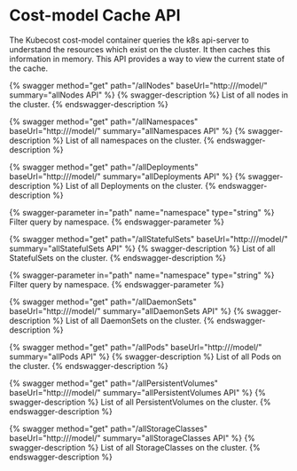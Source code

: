 # Cost-model Cache API

The Kubecost cost-model container queries the k8s api-server to understand the resources which exist on the cluster. It then caches this information in memory. This API provides a way to view the current state of the cache.

{% swagger method="get" path="/allNodes" baseUrl="http://<your-kubecost-address>/model/" summary="allNodes API" %}
{% swagger-description %}
List of all nodes in the cluster.
{% endswagger-description %}

{% swagger method="get" path="/allNamespaces" baseUrl="http://<your-kubecost-address>/model/" summary="allNamespaces API" %}
{% swagger-description %}
List of all namespaces on the cluster.
{% endswagger-description %}

{% swagger method="get" path="/allDeployments" baseUrl="http://<your-kubecost-address>/model/" summary="allDeployments API" %}
{% swagger-description %}
List of all Deployments on the cluster.
{% endswagger-description %}

{% swagger-parameter in="path" name="namespace" type="string" %}
Filter query by namespace.
{% endswagger-parameter %}

{% swagger method="get" path="/allStatefulSets" baseUrl="http://<your-kubecost-address>/model/" summary="allStatefulSets API" %}
{% swagger-description %}
List of all StatefulSets on the cluster.
{% endswagger-description %}

{% swagger-parameter in="path" name="namespace" type="string" %}
Filter query by namespace.
{% endswagger-parameter %}

{% swagger method="get" path="/allDaemonSets" baseUrl="http://<your-kubecost-address>/model/" summary="allDaemonSets API" %}
{% swagger-description %}
List of all DaemonSets on the cluster.
{% endswagger-description %}

{% swagger method="get" path="/allPods" baseUrl="http://<your-kubecost-address>/model/" summary="allPods API" %}
{% swagger-description %}
List of all Pods on the cluster.
{% endswagger-description %}

{% swagger method="get" path="/allPersistentVolumes" baseUrl="http://<your-kubecost-address>/model/" summary="allPersistentVolumes API" %}
{% swagger-description %}
List of all PersistentVolumes on the cluster.
{% endswagger-description %}

{% swagger method="get" path="/allStorageClasses" baseUrl="http://<your-kubecost-address>/model/" summary="allStorageClasses API" %}
{% swagger-description %}
List of all StorageClasses on the cluster.
{% endswagger-description %}
